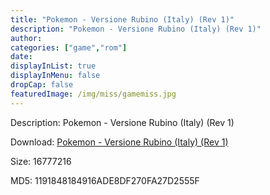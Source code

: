 ```yaml
---
title: "Pokemon - Versione Rubino (Italy) (Rev 1)"
description: "Pokemon - Versione Rubino (Italy) (Rev 1)"
author: 
categories: ["game","rom"]
date: 
displayInList: true
displayInMenu: false
dropCap: false
featuredImage: /img/miss/gamemiss.jpg
---
```


Description: Pokemon - Versione Rubino (Italy) (Rev 1)

Download: <a style="text-decoration:underline;" href="https://mega.nz/#!aOYg3axD!ajXlDd6FjoZ0MzehW36tA1YUWpExv2Fv-A8J7pIkQ-Y" target = "_blank" rel = "nofollow" > Pokemon - Versione Rubino (Italy) (Rev 1)</a>

Size: 16777216

MD5: 1191848184916ADE8DF270FA27D2555F

